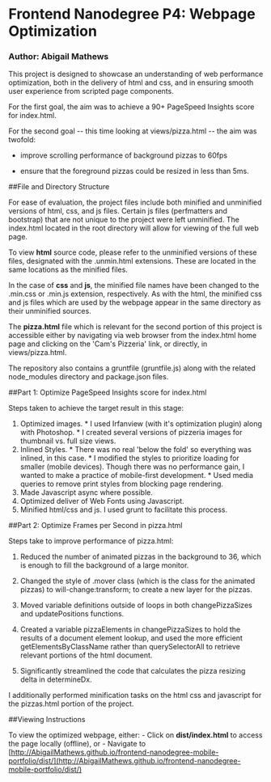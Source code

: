 
# Frontend Nanodegree P4: Webpage Optimization
### Author: Abigail Mathews

This project is designed to showcase an understanding of web performance 
optimization, both in the delivery of html and css, and in ensuring smooth
user experience from scripted page components.

For the first goal, the aim was to achieve a 90+ PageSpeed Insights score for
index.html.

For the second goal -- this time looking at views/pizza.html -- the aim was twofold:

  * improve scrolling performance of background pizzas to 60fps 
  
  * ensure that the foreground pizzas could be resized in less than 5ms.
  
##File and Directory Structure

For ease of evaluation, the project files include both minified and unminified versions of html, css, and js files.
Certain js files (perfmatters and bootstrap) that are not unique to the project were left unminified. The index.html
located in the root directory will allow for viewing of the full web page. 

To view **html** source code, please refer to the unminified versions of these files, designated with the .unmin.html 
extensions. These are located in the same locations as the minified files.

In the case of **css** and **js**, the minified file names have been changed to the .min.css or .min.js extension, 
respectively. As with the html, the minified css and js files which are used by the webpage appear in the same 
directory as their unminified sources.

The **pizza.html** file which is relevant for the second portion of this project is accessible either by navigating via
web browser from the index.html home page and clicking on the 'Cam's Pizzeria' link, or directly, in views/pizza.html.

The repository also contains a gruntfile (gruntfile.js) along with the related node_modules directory and package.json files.

##Part 1: Optimize PageSpeed Insights score for index.html

Steps taken to achieve the target result in this stage:

  1. Optimized images.
    * I used Irfanview (with it's optimization plugin) along with Photoshop.
    * I created several versions of pizzeria images for thumbnail vs. full size views.
  2. Inlined Styles.
    * There was no real 'below the fold' so everything was inlined, in this case.
    * I modified the styles to prioritize loading for smaller (mobile devices). Though there
    was no performance gain, I wanted to make a practice of mobile-first development.
    * Used media queries to remove print styles from blocking page rendering.
  3. Made Javascript async where possible.
  4. Optimized deliver of Web Fonts using Javascript.
  5. Minified html/css and js. I used grunt to facilitate this process.


##Part 2: Optimize Frames per Second in pizza.html

Steps take to improve performance of pizza.html: 

  1. Reduced the number of animated pizzas in the background to 36, which is enough to fill
  the background of a large monitor.
  
  2. Changed the style of .mover class (which is the class for the animated pizzas) to will-change:transform; to create a new layer for the pizzas.
  
  3. Moved variable definitions outside of loops in both changePizzaSizes and updatePositions functions.
  
  4. Created a variable pizzaElements in changePizzaSizes to hold the results of a document element lookup, and used the more efficient getElementsByClassName rather than querySelectorAll to retrieve relevant portions of the html document.
  
  5. Significantly streamlined the code that calculates the pizza resizing delta in determineDx.


I additionally performed minification tasks on the html css and javascript for the pizzas.html portion of the project.

##Viewing Instructions

To view the optimized webpage, either:
    - Click on **dist/index.html** to access the page locally (offline), or
    - Navigate to [http://AbigailMathews.github.io/frontend-nanodegree-mobile-portfolio/dist/](http://AbigailMathews.github.io/frontend-nanodegree-mobile-portfolio/dist/)